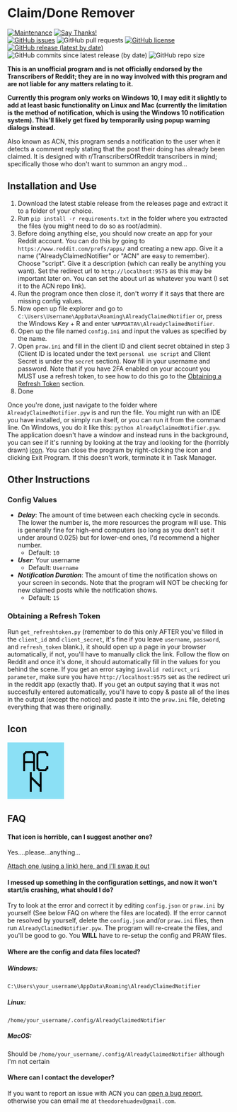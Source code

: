 # Claim/Done Remover

[![Maintenance](https://img.shields.io/badge/Maintained%3F-yes-green.svg)](https://GitHub.com/TheodoreHua/AlreadyClaimedNotifier/graphs/commit-activity)
[![Say Thanks!](https://img.shields.io/badge/Say%20Thanks-!-1EAEDB.svg)](https://saythanks.io/to/theodorehuadev@gmail.com)  
[![GitHub issues](https://img.shields.io/github/issues/TheodoreHua/AlreadyClaimedNotifier)](https://github.com/TheodoreHua/AlreadyClaimedNotifier/issues)
![GitHub pull requests](https://img.shields.io/github/issues-pr/TheodoreHua/AlreadyClaimedNotifier)
[![GitHub license](https://img.shields.io/github/license/TheodoreHua/AlreadyClaimedNotifier)](https://github.com/TheodoreHua/AlreadyClaimedNotifier/blob/master/LICENSE)
[![GitHub release (latest by date)](https://img.shields.io/github/v/release/TheodoreHua/AlreadyClaimedNotifier)](https://github.com/TheodoreHua/AlreadyClaimedNotifier/releases/latest)
![GitHub commits since latest release (by date)](https://img.shields.io/github/commits-since/TheodoreHua/AlreadyClaimedNotifier/latest)
![GitHub repo size](https://img.shields.io/github/repo-size/TheodoreHua/AlreadyClaimedNotifier)

**This is an unofficial program and is not officially endorsed by the Transcribers of Reddit; they are in no way
involved with this program and are not liable for any matters relating to it.**

**Currently this program only works on Windows 10, I may edit it slightly to add at least basic functionality on Linux 
and Mac (currently the limitation is the method of notification, which is using the Windows 10 notification system). 
This'll likely get fixed by temporarily using popup warning dialogs instead.**

Also known as ACN, this program sends a notification to the user when it detects a comment reply stating that the post
their doing has already been claimed. It is designed with r/TranscribersOfReddit transcribers in mind; specifically
those who don't want to summon an angry mod...

## Installation and Use

1. Download the latest stable release from the releases page and extract it to a folder of your choice.
2. Run `pip install -r requirements.txt` in the folder where you extracted the files (you might need to do so as
   root/admin).
3. Before doing anything else, you should now create an app for your Reddit account. You can do this by going to
   `https://www.reddit.com/prefs/apps/` and creating a new app. Give it a name ("AlreadyClaimedNotifier" or "ACN" are
   easy to remember). Choose "script". Give it a description (which can really be anything you want). Set the redirect
   url to `http://localhost:9575` as this may be important later on. You can set the about url as whatever you want (I
   set it to the ACN repo link).
4. Run the program once then close it, don't worry if it says that there are missing config values.
5. Now open up file explorer and go to `C:\Users\Username\AppData\Roaming\AlreadyClaimedNotifier` or, press the Windows 
   Key + R and enter `%APPDATA%\AlreadyClaimedNotifier`.
6. Open up the file named `config.ini` and input the values as specified by the name.
7. Open `praw.ini` and fill in the client ID and client secret obtained in step 3 (Client ID is located under the text 
   `personal use script` and Client Secret is under the `secret` section). Now fill in your username and password. 
   Note that if you have 2FA enabled on your account you MUST use a refresh token, to see how to do this go to the 
   [Obtaining a Refresh Token](#obtaining-a-refresh-token) section.
8. Done

Once you're done, just navigate to the folder where `AlreadyClaimedNotifier.pyw` is and run the file. You might run with an IDE you have
installed, or simply run itself, or you can run it from the command line. On Windows, you do it like this: 
`python AlreadyClaimedNotifier.pyw`. The application doesn't have a window and instead runs in the background, you can
see if it's running by looking at the tray and looking for the (horribly drawn) [icon](#icon). You can close the 
program by right-clicking the icon and clicking Exit Program. If this doesn't work, terminate it in Task Manager.

## Other Instructions

### Config Values
- ***Delay***: The amount of time between each checking cycle in seconds. The lower the number is, the more resources 
  the program will use. This is generally fine for high-end computers (so long as you don't set it under around 0.025)
  but for lower-end ones, I'd recommend a higher number.
  - Default: `10`
- ***User***: Your username
  - Default: `Username`
- ***Notification Duration***: The amount of time the notification shows on your screen in seconds. Note that the 
  program will NOT be checking for new claimed posts while the notification shows.
  - Default: `15`

### Obtaining a Refresh Token
Run `get_refreshtoken.py` (remember to do this only AFTER you've filled in the `client_id` and `client_secret`, it's 
fine if you leave `username`, `password`, and `refresh_token` blank.), it should open up a page in your browser 
automatically, if not, you'll have to manually click the link. Follow the flow on Reddit and once it's done, it should 
automatically fill in the values for you behind the scene. If you get an error saying `invalid redirect_uri parameter`,
make sure you have `http://localhost:9575` set as the redirect uri in the reddit app (exactly that). If you get an 
output saying that it was not succesfully entered automatically, you'll have to copy & paste all of the lines in the 
output (except the notice) and paste it into the `praw.ini` file, deleting everything that was there originally.

## Icon

![Program Icon](icon.png)

## FAQ

#### That icon is horrible, can I suggest another one?

Yes....please...anything...

[Attach one (using a link) here, and I'll swap it out](https://github.com/TheodoreHua/AlreadyClaimedNotifier/issues/1)

#### I messed up something in the configuration settings, and now it won't start/is crashing, what should I do?

Try to look at the error and correct it by editing `config.json` or `praw.ini` by yourself (See below FAQ on where the
files are located). If the error cannot be resolved by yourself, delete the `config.json` and/or `praw.ini` files, then
run `AlreadyClaimedNotifier.pyw`. The program will re-create the files, and you'll be good to go. You **WILL** have to 
re-setup the config and PRAW files.

#### Where are the config and data files located?

##### Windows:

`C:\Users\your_username\AppData\Roaming\AlreadyClaimedNotifier`

##### Linux:

`/home/your_username/.config/AlreadyClaimedNotifier`

##### MacOS:

Should be `/home/your_username/.config/AlreadyClaimedNotifier` although I'm not certain

#### Where can I contact the developer?

If you want to report an issue with ACN you can
[open a bug report](https://github.com/TheodoreHua/AlreadyClaimedNotifier/issues/new), otherwise you can email me
at `theodorehuadev@gmail.com`.
